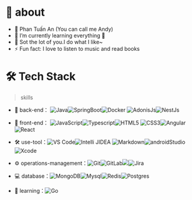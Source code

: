 # 🚀 about

- 🤔 Phan Tuấn An (You can call me Andy)
- 🌱 I’m currently learning everything 🤣
- 💬 Sot the lot of you.I do what I like~
- ⚡ Fun fact: I love to listen to music and read books

# 🛠 Tech Stack

> skills

- 🔭 back-end： ![Java](https://img.shields.io/badge/-Java-gray?style=flat-circle&logo=java)![SpringBoot](https://img.shields.io/badge/springboot-6DB33F?logo=springboot)![Docker](https://img.shields.io/badge/-Docker-blue?style=flat-circle&logo=Docker)
![AdonisJs](https://img.shields.io/badge/adonisjs-5A45FF?logo=adonisjs)![NestJs](https://img.shields.io/badge/nestjs-E0234E?logo=nestjs)

- 👯 front-end： ![JavaScript](https://img.shields.io/badge/-JavaScript-yellow?style=flat-circle&logo=javascript)![Typescript](https://img.shields.io/badge/typescript-3178C6?logo=typescript&logoColor=white)![HTML5](https://img.shields.io/badge/-HTML5-yellow?style=flat-circle&logo=html5) ![CSS3](https://img.shields.io/badge/-CSS3-yellow?style=flat-circle&logo=css3)![Angular](https://img.shields.io/badge/angular-DD1100?logo=angular&logoColor=white)![React](https://img.shields.io/badge/react-61DAFB?logo=react&logoColor=white)

- :hammer_and_wrench: use-tool：![VS Code](https://img.shields.io/badge/-VSCode-blue?style=flat-circle&logo=VSCode)![Intelli JIDEA](https://img.shields.io/badge/-IntelliJIDEA-black?style=flat-circle&logo=IntelliJIDEA) ![Markdown](https://img.shields.io/badge/-Markdown-black?style=flat-circle&logo=markdown)![androidStudio](https://img.shields.io/badge/androidstudio-3DDC84?logo=androidstudio&logoColor=white)![Xcode](https://img.shields.io/badge/xcode-white?logo=xcode&logoColor=147EFB)

- ⚙️ operations-management：![Git](https://img.shields.io/badge/-Git-yellow?style=flat-circle&logo=git)![GitLab](https://img.shields.io/badge/-GitLab-orange?style=flat-circle&logo=GitLab)![](https://img.shields.io/badge/-GitHub-black?style=flat-circle&logo=GitHub)![Jira](https://img.shields.io/badge/jira-0052CC?logo=jira)

- 💻 database：![MongoDB](https://img.shields.io/badge/-MongoDB-blue?style=flat-circle&logo=MongoDB)![Mysql](https://img.shields.io/badge/-Mysql-white?style=flat-circle&logo=mysql)![Redis](https://img.shields.io/badge/-Redis-green?style=flat-circle&logo=Redis)![Postgres](https://img.shields.io/badge/postgresql-4169E1?logo=postgresql&logoColor=white)

- 🌱 learning：![Go](https://img.shields.io/badge/go-00ADD8?logo=go&logoColor=white)
